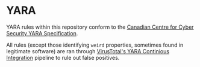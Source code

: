 # YARA
YARA rules within this repository conform to the [Canadian Centre for Cyber Security YARA Specification](https://github.com/CybercentreCanada/CCCS-Yara).

All rules (except those identifying `weird` properties, sometimes found in legitimate software) are ran through [VirusTotal's YARA Continious Integration](https://yara-ci.cloud.virustotal.com/) pipeline to rule out false positives.